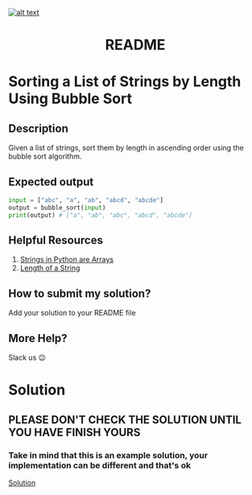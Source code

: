 <a href="https://www.core-code.io/">

![alt text](https://uploads-ssl.webflow.com/5eb2f56932c3562feab232e3/5f73550d00249e7e96c9f3de_Logo.png 'corecodeio')

</a>

<h1 align="center">README</h1>

# Sorting a List of Strings by Length Using Bubble Sort

## Description

Given a list of strings, sort them by length in ascending order using the bubble sort algorithm.

## Expected output
```python
input = ["abc", "a", "ab", "abcd", "abcde"]
output = bubble_sort(input)
print(output) # ["a", "ab", "abc", "abcd", "abcde"]
``` 

## Helpful Resources

1. [Strings in Python are Arrays](https://www.w3schools.com/python/gloss_python_strings_are_arrays.asp)
2. [Length of a String](https://www.w3schools.com/python/gloss_python_string_length.asp)

## How to submit my solution?

Add your solution to your README file

## More Help?

Slack us 😉

# Solution

## PLEASE DON'T CHECK THE SOLUTION UNTIL YOU HAVE FINISH YOURS

### Take in mind that this is an example solution, your implementation can be different and that's ok

[Solution](../sol)
